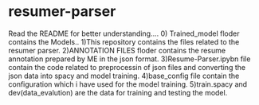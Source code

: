 # resumer-parser
Read the README for better understanding....
0) Trained_model floder contains the Models..
1)This repository contains the files related to the resumer parser.
2)ANNOTATION FILES floder contains the resume annotation prepared by ME in the json format.
3)Resume-Parser.ipybn file contain the code related to preprocessin of json files and converting the json data into spacy and model training.
4)base_config file contain the configuration which i have used for the model training.
5)train.spacy and dev(data_evalution) are the data for training and testing the model.

